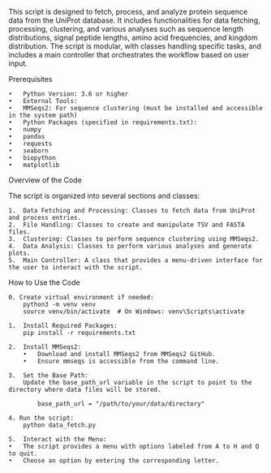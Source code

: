 This script is designed to fetch, process, and analyze protein sequence data from the UniProt database. It includes functionalities for data fetching, processing, clustering, and various analyses such as sequence length distributions, signal peptide lengths, amino acid frequencies, and kingdom distribution. The script is modular, with classes handling specific tasks, and includes a main controller that orchestrates the workflow based on user input.

Prerequisites

    •	Python Version: 3.6 or higher
    •	External Tools:
    •	MMSeqs2: For sequence clustering (must be installed and accessible in the system path)
    •	Python Packages (specified in requirements.txt):
    •	numpy
    •	pandas
    •	requests
    •	seaborn
    •	biopython
    •	matplotlib

Overview of the Code

The script is organized into several sections and classes:

    1.	Data Fetching and Processing: Classes to fetch data from UniProt and process entries.
    2.	File Handling: Classes to create and manipulate TSV and FASTA files.
    3.	Clustering: Classes to perform sequence clustering using MMSeqs2.
    4.	Data Analysis: Classes to perform various analyses and generate plots.
    5.	Main Controller: A class that provides a menu-driven interface for the user to interact with the script.

How to Use the Code

    0. Create virtual environment if needed:
        python3 -m venv venv
        source venv/bin/activate  # On Windows: venv\Scripts\activate

    1.	Install Required Packages:
        pip install -r requirements.txt

    2.	Install MMSeqs2:
        •	Download and install MMSeqs2 from MMSeqs2 GitHub.
        •	Ensure mmseqs is accessible from the command line.

    3.	Set the Base Path:
        Update the base_path_url variable in the script to point to the directory where data files will be stored.

            base_path_url = "/path/to/your/data/directory"

    4. Run the script:
        python data_fetch.py

    5.	Interact with the Menu:
    •	The script provides a menu with options labeled from A to H and Q to quit.
    •	Choose an option by entering the corresponding letter.
